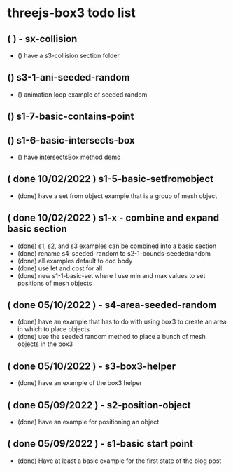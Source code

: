 # threejs-box3 todo list

## ( ) - sx-collision
* () have a s3-collision section folder

## () s3-1-ani-seeded-random
* () animation loop example of seeded random

## () s1-7-basic-contains-point 

## () s1-6-basic-intersects-box
* () have intersectsBox method demo

## ( done 10/02/2022 ) s1-5-basic-setfromobject
* (done) have a set from object example that is a group of mesh object

## ( done 10/02/2022 ) s1-x - combine and expand basic section
* (done) s1, s2, and s3 examples can be combined into a basic section
* (done) rename s4-seeded-random to s2-1-bounds-seededrandom
* (done) all examples default to doc body
* (done) use let and cost for all
* (done) new s1-1-basic-set where I use min and max values to set positions of mesh objects

## ( done 05/10/2022 ) - s4-area-seeded-random
* (done) have an example that has to do with using box3 to create an area in which to place objects
* (done) use the seeded random method to place a bunch of mesh objects in the box3

## (  done 05/10/2022 ) - s3-box3-helper
* (done) have an example of the box3 helper

## ( done 05/09/2022 ) - s2-position-object
* (done) have an example for positioning an object

## ( done 05/09/2022 ) - s1-basic start point
* (done) Have at least a basic example for the first state of the blog post

